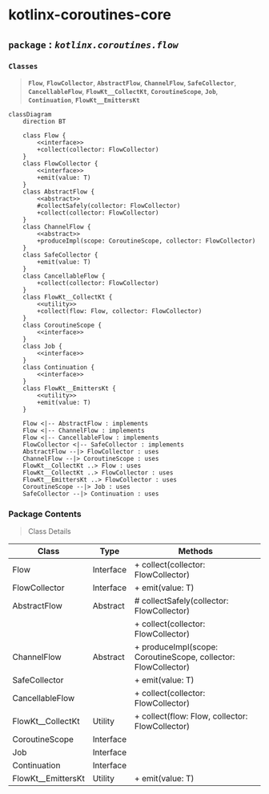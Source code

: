 # kotlinx-coroutines-core

## `package` : _`kotlinx.coroutines.flow`_

### `Classes`
> **`Flow`**, **`FlowCollector`**, **`AbstractFlow`**, **`ChannelFlow`**, **`SafeCollector`**, **`CancellableFlow`**, **`FlowKt__CollectKt`**, **`CoroutineScope`**, **`Job`**, **`Continuation`**, **`FlowKt__EmittersKt`**

```mermaid
classDiagram
    direction BT

    class Flow {
        <<interface>>
        +collect(collector: FlowCollector)
    }
    class FlowCollector {
        <<interface>>
        +emit(value: T)
    }
    class AbstractFlow {
        <<abstract>>
        #collectSafely(collector: FlowCollector)
        +collect(collector: FlowCollector)
    }
    class ChannelFlow {
        <<abstract>>
        +produceImpl(scope: CoroutineScope, collector: FlowCollector)
    }
    class SafeCollector {
        +emit(value: T)
    }
    class CancellableFlow {
        +collect(collector: FlowCollector)
    }
    class FlowKt__CollectKt {
        <<utility>>
        +collect(flow: Flow, collector: FlowCollector)
    }
    class CoroutineScope {
        <<interface>>
    }
    class Job {
        <<interface>>
    }
    class Continuation {
        <<interface>>
    }
    class FlowKt__EmittersKt {
        <<utility>>
        +emit(value: T)
    }

    Flow <|-- AbstractFlow : implements
    Flow <|-- ChannelFlow : implements
    Flow <|-- CancellableFlow : implements
    FlowCollector <|-- SafeCollector : implements
    AbstractFlow --|> FlowCollector : uses
    ChannelFlow --|> CoroutineScope : uses
    FlowKt__CollectKt ..> Flow : uses
    FlowKt__CollectKt ..> FlowCollector : uses
    FlowKt__EmittersKt ..> FlowCollector : uses
    CoroutineScope --|> Job : uses
    SafeCollector --|> Continuation : uses
```

### Package Contents
> Class Details

| Class               | Type       | Methods                                      |
|---------------------|------------|----------------------------------------------|
| Flow                | Interface  | + collect(collector: FlowCollector)          |
| FlowCollector       | Interface  | + emit(value: T)                             |
| AbstractFlow        | Abstract   | # collectSafely(collector: FlowCollector)    |
|                     |            | + collect(collector: FlowCollector)          |
| ChannelFlow         | Abstract   | + produceImpl(scope: CoroutineScope, collector: FlowCollector) |
| SafeCollector       |            | + emit(value: T)                             |
| CancellableFlow     |            | + collect(collector: FlowCollector)          |
| FlowKt__CollectKt   | Utility    | + collect(flow: Flow, collector: FlowCollector) |
| CoroutineScope      | Interface  |                                              |
| Job                 | Interface  |                                              |
| Continuation        | Interface  |                                              |
| FlowKt__EmittersKt  | Utility    | + emit(value: T)                             |